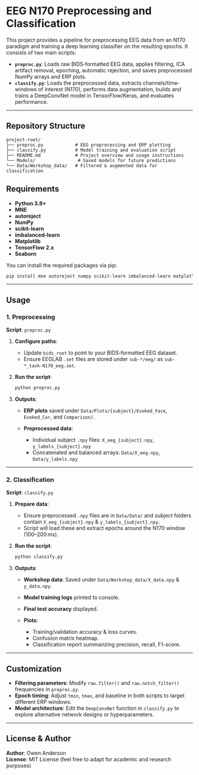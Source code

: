 # EEG N170 Preprocessing and Classification

This project provides a pipeline for preprocessing EEG data from an N170 paradigm and training a deep learning classifier on the resulting epochs. It consists of two main scripts:

* **`preproc.py`**: Loads raw BIDS‐formatted EEG data, applies filtering, ICA artifact removal, epoching, automatic rejection, and saves preprocessed NumPy arrays and ERP plots.
* **`classify.py`**: Loads the preprocessed data, extracts channels/time‐windows of interest (N170), performs data augmentation, builds and trains a DeepConvNet model in TensorFlow/Keras, and evaluates performance.

---

## Repository Structure

```
project-root/
├── preproc.py            # EEG preprocessing and ERP plotting
├── classify.py           # Model training and evaluation script
├── README.md             # Project overview and usage instructions
└── Models/                # Saved models for future predictions
└── Data/Workshop_data/   # Filtered & augmented data for classification
```

## Requirements

* **Python 3.8+**
* **MNE**
* **autoreject**
* **NumPy**
* **scikit-learn**
* **imbalanced‑learn**
* **Matplotlib**
* **TensorFlow 2.x**
* **Seaborn**

You can install the required packages via pip:

```bash
pip install mne autoreject numpy scikit-learn imbalanced-learn matplotlib tensorflow seaborn
```

---

## Usage

### 1. Preprocessing

**Script**: `preproc.py`

1. **Configure paths**:

   * Update `bids_root` to point to your BIDS‐formatted EEG dataset.
   * Ensure EEGLAB `.set` files are stored under `sub-*/eeg/` as `sub-*_task-N170_eeg.set`.

2. **Run the script**:

   ```bash
   python preproc.py
   ```

3. **Outputs**:

   * **ERP plots** saved under `Data/Plots/{subject}/Evoked_Face`, `Evoked_Car`, and `Comparison/`.
   * **Preprocessed data**:

     * Individual subject `.npy` files: `X_eeg_{subject}.npy`, `y_labels_{subject}.npy`
     * Concatenated and balanced arrays: `Data/X_eeg.npy`, `Data/y_labels.npy`

---

### 2. Classification

**Script**: `classify.py`

1. **Prepare data**:

   * Ensure preprocessed `.npy` files are in `Data/Data/` and subject folders contain `X_eeg_{subject}.npy` & `y_labels_{subject}.npy`.
   * Script will load these and extract epochs around the N170 window (100–200 ms).

2. **Run the script**:

   ```bash
   python classify.py
   ```

3. **Outputs**:

   * **Workshop data**: Saved under `Data/Workshop_data/X_data.npy` & `y_data.npy`.
   * **Model training logs** printed to console.
   * **Final test accuracy** displayed.
   * **Plots**:

     * Training/validation accuracy & loss curves.
     * Confusion matrix heatmap.
     * Classification report summarizing precision, recall, F1-score.

---

## Customization

* **Filtering parameters**: Modify `raw.filter()` and `raw.notch_filter()` frequencies in `preproc.py`.
* **Epoch timing**: Adjust `tmin`, `tmax`, and baseline in both scripts to target different ERP windows.
* **Model architecture**: Edit the `DeepConvNet` function in `classify.py` to explore alternative network designs or hyperparameters.

---

## License & Author

**Author**: Owen Anderson<br>
**License**: MIT License (feel free to adapt for academic and research purposes)
